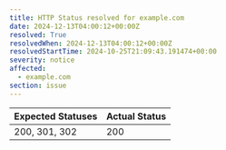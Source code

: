 ```yaml
---
title: HTTP Status resolved for example.com
date: 2024-12-13T04:00:12+00:00Z
resolved: True
resolvedWhen: 2024-12-13T04:00:12+00:00Z
resolvedStartTime: 2024-10-25T21:09:43.191474+00:00
severity: notice
affected:
  - example.com
section: issue
---
```


| Expected Statuses | Actual Status  |
|-------------------|----------------|
| 200, 301, 302 | 200 |
